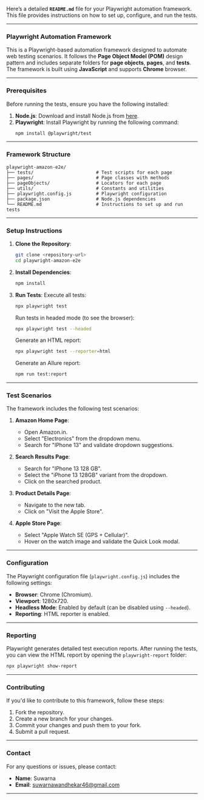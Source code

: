 Here’s a detailed **`README.md`** file for your Playwright automation framework. This file provides instructions on how to set up, configure, and run the tests.

---

### **Playwright Automation Framework**

This is a Playwright-based automation framework designed to automate web testing scenarios. It follows the **Page Object Model (POM)** design pattern and includes separate folders for **page objects**, **pages**, and **tests**. The framework is built using **JavaScript** and supports **Chrome** browser.

---

### **Prerequisites**
Before running the tests, ensure you have the following installed:

1. **Node.js**: Download and install Node.js from [here](https://nodejs.org/).
2. **Playwright**: Install Playwright by running the following command:
   ```bash
   npm install @playwright/test
   ```

---

### **Framework Structure**
```
playwright-amazon-e2e/
├── tests/                       # Test scripts for each page
├── pages/                       # Page classes with methods
├── pageObjects/                 # Locators for each page
├── utils/                       # Constants and utilities
├── playwright.config.js         # Playwright configuration
├── package.json                 # Node.js dependencies
└── README.md                    # Instructions to set up and run tests
```

---

### **Setup Instructions**
1. **Clone the Repository**:
   ```bash
   git clone <repository-url>
   cd playwright-amazon-e2e
   ```

2. **Install Dependencies**:
   ```bash
   npm install
   ```

3. **Run Tests**:
   Execute all tests:
   ```bash
   npx playwright test
   ```

   Run tests in headed mode (to see the browser):
   ```bash
   npx playwright test --headed
   ```

   Generate an HTML report:
   ```bash
   npx playwright test --reporter=html
   ```
   Generate an Allure report:
   ```bash
   npm run test:report
   ```


---

### **Test Scenarios**
The framework includes the following test scenarios:

1. **Amazon Home Page**:
   - Open Amazon.in.
   - Select "Electronics" from the dropdown menu.
   - Search for "IPhone 13" and validate dropdown suggestions.

2. **Search Results Page**:
   - Search for "IPhone 13 128 GB".
   - Select the "iPhone 13 128GB" variant from the dropdown.
   - Click on the searched product.

3. **Product Details Page**:
   - Navigate to the new tab.
   - Click on "Visit the Apple Store".

4. **Apple Store Page**:
   - Select "Apple Watch SE (GPS + Cellular)".
   - Hover on the watch image and validate the Quick Look modal.

---

### **Configuration**
The Playwright configuration file (`playwright.config.js`) includes the following settings:
- **Browser**: Chrome (Chromium).
- **Viewport**: 1280x720.
- **Headless Mode**: Enabled by default (can be disabled using `--headed`).
- **Reporting**: HTML reporter is enabled.

---

### **Reporting**
Playwright generates detailed test execution reports. After running the tests, you can view the HTML report by opening the `playwright-report` folder:
```bash
npx playwright show-report
```

---

### **Contributing**
If you'd like to contribute to this framework, follow these steps:
1. Fork the repository.
2. Create a new branch for your changes.
3. Commit your changes and push them to your fork.
4. Submit a pull request.

---

### **Contact**
For any questions or issues, please contact:
- **Name**: Suwarna
- **Email**: suwarnawandhekar46@gmail.com

---
